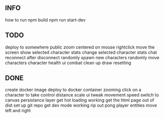 ## INFO
how to run
npm build
npm run start-dev

## TODO
deploy to somewhere public
zoom centered on mouse
rightclick move the screen
show selected character stats
change selected character stats
chat
reconnect after disconnect
randomly spawn new characters
randomly move characters
character health ui
combat
clean up draw resetting

## DONE
create docker image
deploy to docker container
zooming
click on a character to take control
distance scale ui
tweak movement speed
switch to canvas
persistance layer
get hot loading working
get the html page out of dist
set up git repo
get dev mode working
rip out pong
player entities
move left and right
